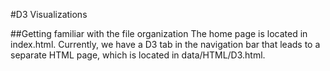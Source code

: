 #D3 Visualizations

##Getting familiar with the file organization
The home page is located in index.html. Currently, we have a D3 tab in the navigation bar that leads to a separate HTML page, which is located in data/HTML/D3.html. 

